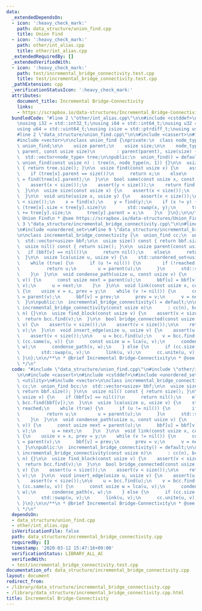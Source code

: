 ```yaml
---
data:
  _extendedDependsOn:
  - icon: ':heavy_check_mark:'
    path: data_structure/union_find.cpp
    title: Union Find
  - icon: ':heavy_check_mark:'
    path: other/int_alias.cpp
    title: other/int_alias.cpp
  _extendedRequiredBy: []
  _extendedVerifiedWith:
  - icon: ':heavy_check_mark:'
    path: test/incremental_bridge_connectivity.test.cpp
    title: test/incremental_bridge_connectivity.test.cpp
  _pathExtension: cpp
  _verificationStatusIcon: ':heavy_check_mark:'
  attributes:
    document_title: Incremental Bridge-Connectivity
    links:
    - https://scrapbox.io/data-structures/Incremental_Bridge-Connectivity
  bundledCode: "#line 2 \"other/int_alias.cpp\"\n\n#include <cstddef>\n#include <cstdint>\n\
    \nusing i32 = std::int32_t;\nusing i64 = std::int64_t;\nusing u32 = std::uint32_t;\n\
    using u64 = std::uint64_t;\nusing isize = std::ptrdiff_t;\nusing usize = std::size_t;\n\
    #line 2 \"data_structure/union_find.cpp\"\n\n#include <cassert>\n#include <utility>\n\
    #include <vector>\n\nclass union_find {\nprivate:\n  class node_type {\n    friend\
    \ union_find;\n\n    usize parent;\n    usize size;\n\n    node_type(const usize\
    \ parent, const usize size)\n        : parent(parent), size(size) {}\n  };\n\n\
    \  std::vector<node_type> tree;\n\npublic:\n  union_find() = default;\n\n  explicit\
    \ union_find(const usize n) : tree(n, node_type(n, 1)) {}\n\n  usize size() const\
    \ { return tree.size(); }\n\n  usize find(const usize x) {\n    assert(x < size());\n\
    \    if (tree[x].parent == size())\n      return x;\n    else\n      return tree[x].parent\
    \ = find(tree[x].parent);\n  }\n\n  bool same(const usize x, const usize y) {\n\
    \    assert(x < size());\n    assert(y < size());\n    return find(x) == find(y);\n\
    \  }\n\n  usize size(const usize x) {\n    assert(x < size());\n    return tree[find(x)].size;\n\
    \  }\n\n  void unite(usize x, usize y) {\n    assert(x < size());\n    assert(y\
    \ < size());\n    x = find(x);\n    y = find(y);\n    if (x != y) {\n      if\
    \ (tree[x].size < tree[y].size)\n        std::swap(x, y);\n      tree[x].size\
    \ += tree[y].size;\n      tree[y].parent = x;\n    }\n  }\n};\n\n/**\n * @brief\
    \ Union Find\n * @see https://scrapbox.io/data-structures/Union_Find\n */\n#line\
    \ 3 \"data_structure/incremental_bridge_connectivity.cpp\"\n\n#line 6 \"data_structure/incremental_bridge_connectivity.cpp\"\
    \n#include <unordered_set>\n#line 9 \"data_structure/incremental_bridge_connectivity.cpp\"\
    \n\nclass incremental_bridge_connectivity {\n  union_find cc;\n  union_find bcc;\n\
    \  std::vector<usize> bbf;\n\n  usize size() const { return bbf.size(); }\n\n\
    \  usize nil() const { return size(); }\n\n  usize parent(const usize v) {\n \
    \   if (bbf[v] == nil())\n      return nil();\n    else\n      return bcc.find(bbf[v]);\n\
    \  }\n\n  usize lca(usize u, usize v) {\n    std::unordered_set<usize> reached;\n\
    \    while (true) {\n      if (u != nil()) {\n        if (!reached.insert(u).second)\n\
    \          return u;\n        u = parent(u);\n      }\n      std::swap(u, v);\n\
    \    }\n  }\n\n  void condense_path(usize u, const usize v) {\n    while (!bcc.same(u,\
    \ v)) {\n      const usize next = parent(u);\n      bbf[u] = bbf[v];\n      bcc.unite(u,\
    \ v);\n      u = next;\n    }\n  }\n\n  void link(const usize x, const usize y)\
    \ {\n    usize v = x, prev = y;\n    while (v != nil()) {\n      const usize next\
    \ = parent(v);\n      bbf[v] = prev;\n      prev = v;\n      v = next;\n    }\n\
    \  }\n\npublic:\n  incremental_bridge_connectivity() = default;\n\n  explicit\
    \ incremental_bridge_connectivity(const usize n)\n      : cc(n), bcc(n), bbf(n,\
    \ n) {}\n\n  usize find_block(const usize v) {\n    assert(v < size());\n\n  \
    \  return bcc.find(v);\n  }\n\n  bool bridge_connected(const usize u, const usize\
    \ v) {\n    assert(u < size());\n    assert(v < size());\n\n    return bcc.same(u,\
    \ v);\n  }\n\n  void insert_edge(usize u, usize v) {\n    assert(u < size());\n\
    \    assert(v < size());\n\n    u = bcc.find(u);\n    v = bcc.find(v);\n    if\
    \ (cc.same(u, v)) {\n      const usize w = lca(u, v);\n      condense_path(u,\
    \ w);\n      condense_path(v, w);\n    } else {\n      if (cc.size(u) > cc.size(v))\n\
    \        std::swap(u, v);\n      link(u, v);\n      cc.unite(u, v);\n    }\n \
    \ }\n};\n\n/**\n * @brief Incremental Bridge-Connectivity\n * @see https://scrapbox.io/data-structures/Incremental_Bridge-Connectivity\n\
    \ */\n"
  code: "#include \"data_structure/union_find.cpp\"\n#include \"other/int_alias.cpp\"\
    \n\n#include <cassert>\n#include <cstddef>\n#include <unordered_set>\n#include\
    \ <utility>\n#include <vector>\n\nclass incremental_bridge_connectivity {\n  union_find\
    \ cc;\n  union_find bcc;\n  std::vector<usize> bbf;\n\n  usize size() const {\
    \ return bbf.size(); }\n\n  usize nil() const { return size(); }\n\n  usize parent(const\
    \ usize v) {\n    if (bbf[v] == nil())\n      return nil();\n    else\n      return\
    \ bcc.find(bbf[v]);\n  }\n\n  usize lca(usize u, usize v) {\n    std::unordered_set<usize>\
    \ reached;\n    while (true) {\n      if (u != nil()) {\n        if (!reached.insert(u).second)\n\
    \          return u;\n        u = parent(u);\n      }\n      std::swap(u, v);\n\
    \    }\n  }\n\n  void condense_path(usize u, const usize v) {\n    while (!bcc.same(u,\
    \ v)) {\n      const usize next = parent(u);\n      bbf[u] = bbf[v];\n      bcc.unite(u,\
    \ v);\n      u = next;\n    }\n  }\n\n  void link(const usize x, const usize y)\
    \ {\n    usize v = x, prev = y;\n    while (v != nil()) {\n      const usize next\
    \ = parent(v);\n      bbf[v] = prev;\n      prev = v;\n      v = next;\n    }\n\
    \  }\n\npublic:\n  incremental_bridge_connectivity() = default;\n\n  explicit\
    \ incremental_bridge_connectivity(const usize n)\n      : cc(n), bcc(n), bbf(n,\
    \ n) {}\n\n  usize find_block(const usize v) {\n    assert(v < size());\n\n  \
    \  return bcc.find(v);\n  }\n\n  bool bridge_connected(const usize u, const usize\
    \ v) {\n    assert(u < size());\n    assert(v < size());\n\n    return bcc.same(u,\
    \ v);\n  }\n\n  void insert_edge(usize u, usize v) {\n    assert(u < size());\n\
    \    assert(v < size());\n\n    u = bcc.find(u);\n    v = bcc.find(v);\n    if\
    \ (cc.same(u, v)) {\n      const usize w = lca(u, v);\n      condense_path(u,\
    \ w);\n      condense_path(v, w);\n    } else {\n      if (cc.size(u) > cc.size(v))\n\
    \        std::swap(u, v);\n      link(u, v);\n      cc.unite(u, v);\n    }\n \
    \ }\n};\n\n/**\n * @brief Incremental Bridge-Connectivity\n * @see https://scrapbox.io/data-structures/Incremental_Bridge-Connectivity\n\
    \ */\n"
  dependsOn:
  - data_structure/union_find.cpp
  - other/int_alias.cpp
  isVerificationFile: false
  path: data_structure/incremental_bridge_connectivity.cpp
  requiredBy: []
  timestamp: '2020-03-12 15:47:16+09:00'
  verificationStatus: LIBRARY_ALL_AC
  verifiedWith:
  - test/incremental_bridge_connectivity.test.cpp
documentation_of: data_structure/incremental_bridge_connectivity.cpp
layout: document
redirect_from:
- /library/data_structure/incremental_bridge_connectivity.cpp
- /library/data_structure/incremental_bridge_connectivity.cpp.html
title: Incremental Bridge-Connectivity
---
```

